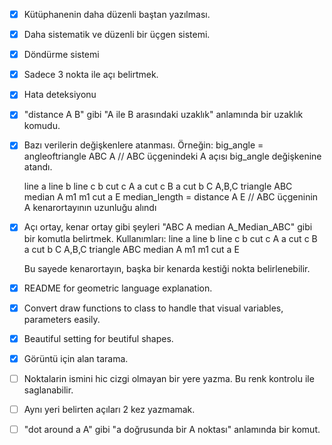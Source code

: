 - [x] Kütüphanenin daha düzenli baştan yazılması.
- [x] Daha sistematik ve düzenli bir üçgen sistemi.
- [x] Döndürme sistemi
- [x] Sadece 3 nokta ile açı belirtmek.
- [x] Hata deteksiyonu
- [x] "distance A B" gibi "A ile B arasındaki uzaklık" anlamında bir uzaklık komudu.
- [x] Bazı verilerin değişkenlere atanması.
    Örneğin:
    big_angle = angleoftriangle ABC A // ABC üçgenindeki A açısı big_angle değişkenine atandı.

    line a
    line b
    line c
    b cut c A
    a cut c B
    a cut b C
    A,B,C triangle
    ABC median A m1
    m1 cut a E
    median_length = distance A E // ABC üçgeninin A kenarortayının uzunluğu alındı
- [x] Açı ortay, kenar ortay gibi şeyleri "ABC A median A_Median_ABC" gibi bir komutla belirtmek.
    Kullanımları:
    line a
    line b
    line c
    b cut c A
    a cut c B
    a cut b C
    A,B,C triangle
    ABC median A m1
    m1 cut a E

    Bu sayede kenarortayın, başka bir kenarda kestiği nokta belirlenebilir.

- [x] README for geometric language explanation.

- [x] Convert draw functions to class to handle that visual variables, parameters easily.

- [x] Beautiful setting for beutiful shapes.

- [x] Görüntü için alan tarama.

- [ ] Noktalarin ismini hic cizgi olmayan bir yere yazma. Bu renk kontrolu ile saglanabilir.

- [ ] Aynı yeri belirten açıları 2 kez yazmamak.

- [ ] "dot around a A" gibi "a doğrusunda bir A noktası" anlamında bir komut.
